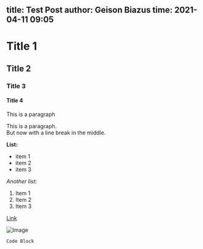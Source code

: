 title: Test Post
author: Geison Biazus
time: 2021-04-11 09:05
--
# Title 1

## Title 2

### Title 3

#### Title 4

This is a paragraph

This is a paragraph. \
But now with a line break in the middle.

**List:**

- item 1
- item 2
- item 3

*Another list*:

1. Item 1
1. Item 2
1. Item 3

[Link](http://example.com)

![Image](http://example.com/image.png)

```
Code Block
```
